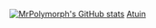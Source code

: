 [![MrPolymorph's GitHub stats](https://github-readme-stats.vercel.app/api?username=MrPolymorph&count_private=true&show_icons=true&theme=radical)](https://github.com/anuraghazra/github-readme-stats)
[Atuin](https://api.atuin.sh/img/MrPolymorph.png?token=790fd9d80f5ab288e98487bd52b920f11ce70f1a)

